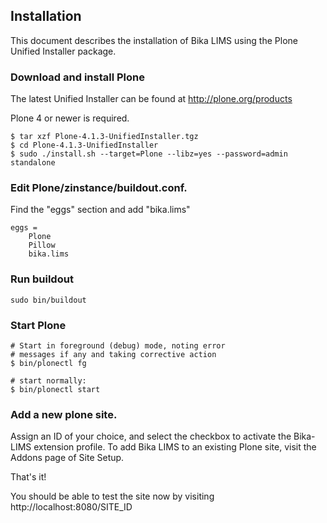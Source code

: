 Installation
------------

This document describes the installation of Bika LIMS using the Plone Unified
Installer package.

### Download and install Plone

The latest Unified Installer can be found at http://plone.org/products

Plone 4 or newer is required.

    $ tar xzf Plone-4.1.3-UnifiedInstaller.tgz
    $ cd Plone-4.1.3-UnifiedInstaller
    $ sudo ./install.sh --target=Plone --libz=yes --password=admin standalone

### Edit Plone/zinstance/buildout.conf.

Find the "eggs" section and add "bika.lims"

    eggs =
        Plone
        Pillow
        bika.lims

### Run buildout

    sudo bin/buildout

### Start Plone

    # Start in foreground (debug) mode, noting error
    # messages if any and taking corrective action
    $ bin/plonectl fg

    # start normally:
    $ bin/plonectl start

### Add a new plone site.

Assign an ID of your choice, and select the checkbox to activate the
Bika-LIMS extension profile.  To add Bika LIMS to an existing Plone site,
visit the Addons page of Site Setup.

That's it!

You should be able to test the site now by visiting
http://localhost:8080/SITE_ID
